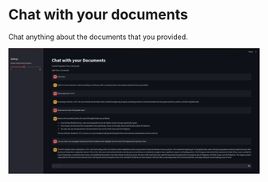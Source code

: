 # Chat with your documents

Chat anything about the documents that you provided.

![ChatbotUI](/images/ChatbotUI.png)